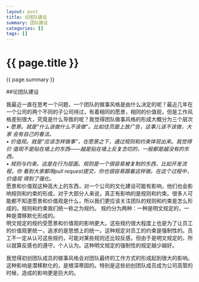 ```yaml
---
layout: post
title: 论团队建设
summary: 团队建设
categories: []
tags: []
---
```


{{ page.title }}
================

{{ page.summary }}


##论团队建设

我最近一直在思考一个问题，一个团队的做事风格是由什么决定的呢？最近几年在一个公司的两个不同的子公司待过，有着相同的愿景，相同的价值观，但是工作风格差别很大，究竟是什么导致的呢？我觉得团队做事风格的形成大概分为三个层次  
*• 愿景。就是“什么该做什么不该做”。比如往页面上放广告，这事儿该不该做，大家
会有自己的看法。  
• 价值观。就是“应该怎样做事”，在愿景之下，通过规则和约束体现出来。我觉得价
值观不是贴在墙上的东西——越是贴在墙上反复念叨的，一般都是越没有的东西。  
• 规则与约束。这是在行为层面。规则是一个很容易被复制的东西，比如开发流程，你
看到大家都用pull request提交，你也很容易跟着这样做。在这个过程中，价值观
得到了强化。*  
愿景和价值观这种高大上的东西，对一个公司的文化建设可能有影响，他们也会影响规则和约束的形成，对于大部分人来说，真正有影响的是规则和约束。很多人可能都不知道愿景和价值观是什么，所以我们更应该关注团队的规则和约束是怎么形成的。规则和约束我们统一称之为规约。
规约分为两种：一种是明文规定的，一种是潜移默化形成的。  
明文规定的规约受愿景和价值观的影响更大。这些规约很大程度上也是为了让员工的价值观更统一，追求的是思想上的统一。这种规定对员工的约束是强制性的。员工不一定从认可这些规约，可能对某些规则还比较反感。但由于是明文规定的，所以就算反感也的遵守。个人认为。这种明文规定的强制性的规定越少越好。
  
我觉得初创团队成员的做事风格会对团队最终的工作方式的形成起到很大的影响。这种影响是潜移默化的，是根深蒂固的。特别是这些初创团队成员成为公司高管的时候，造成的影响更是巨大的。
